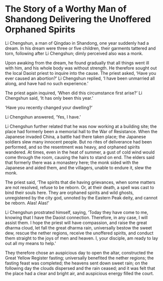 # The Story of a Worthy Man of Shandong Delivering the Unoffered Orphaned Spirits

Li Chengshun, a man of Qingdao in Shandong, one year suddenly had a dream. In his dream were three or five children, their garments tattered and torn, following after Li Chengshun; dimly perceived also was a monk.

Upon awaking from the dream, he found gradually that all things went ill with him, and his whole body was without strength. He therefore sought out the local Daoist priest to inquire into the cause. The priest asked, ‘Have you ever caused an abortion?’ Li Chengshun replied, ‘I have been unmarried all along, and have had no such experience.’

The priest again inquired, ‘When did this circumstance first arise?’ Li Chengshun said, ‘It has only been this year.’

‘Have you recently changed your dwelling?’

Li Chengshun answered, ‘Yes, I have.’

Li Chengshun further related that he was now working at a building site; the place had formerly been a memorial hall to the War of Resistance. When the Japanese invaded China, a battle had there taken place; the Japanese soldiers slew many innocent people. But no rites of deliverance had been performed, and so the resentment was heavy, and orphaned spirits wandered. At times, even in the heat of summer, a gust of cold wind would come through the room, causing the hairs to stand on end. The elders said that formerly there was a monastery here; the monk sided with the Japanese and aided them, and the villagers, unable to endure it, slew the monk.

The priest said, ‘The spirits that die having grievances, when some matters are not resolved, refuse to be reborn. Or, at their death, a spell was cast to bind their souls here. They are orphaned spirits and wild ghosts, unregistered by the city god, unnoted by the Eastern Peak deity, and cannot be reborn. Alas! Alas!’

Li Chengshun prostrated himself, saying, ‘Today they have come to me, knowing that I have the Daoist connection. Therefore, in any case, I will assist them. I hope the priest will have compassion, and raise the great dharma cloud, let fall the great dharma rain, universally bestow the sweet dew, rescue the nether regions, receive the unoffered spirits, and conduct them straight to the joys of men and heaven. I, your disciple, am ready to lay out all my means to help.’

They therefore chose an auspicious day to open the altar, constructed the Great Yellow Register fasting; universally benefited the nether regions; the fasting feast was completed; the heavens sent down sweet rain; on the following day the clouds dispersed and the rain ceased; and it was felt that the place had a clear and bright air, and auspicious energy filled the court.
